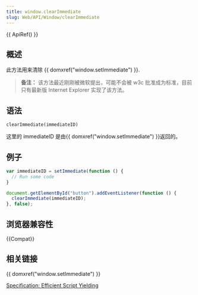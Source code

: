 ```yaml
---
title: window.clearImmediate
slug: Web/API/Window/clearImmediate
---
```


{{ ApiRef() }}

## 概述

此方法用来清除 {{ domxref("window.setImmediate") }}.

> **备注：** 该方法最近刚刚被微软提出，可能不会被 w3c 批准成为标准，目前只有最新版 Internet Explorer 实现了该方法。

## 语法

```js-nolint
clearImmediate(immediateID)
```

这里的 immediateID 是由{{ domxref("window.setImmediate") }}返回的。

## 例子

```js
var immediateID = setImmediate(function () {
  // Run some code
}

document.getElementById("button").addEventListener(function () {
  clearImmediate(immediateID);
}, false);
```

## 浏览器兼容性

{{Compat}}

## 相关链接

{{ domxref("window.setImmediate") }}

[Specification: Efficient Script Yielding](https://dvcs.w3.org/hg/webperf/raw-file/tip/specs/setImmediate/Overview.html)
